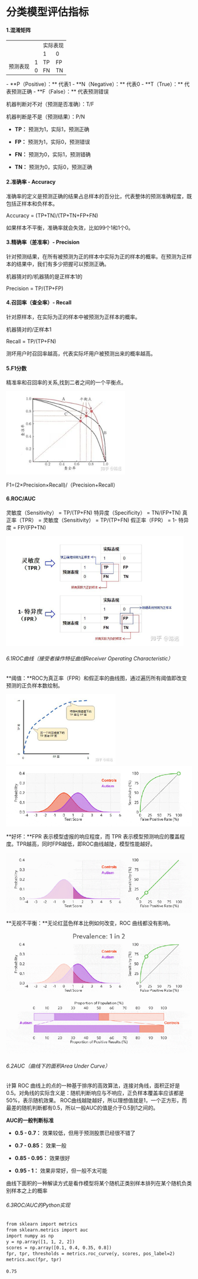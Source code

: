 # 分类模型评估指标

#### 1.混淆矩阵

<table>
	<tr>
        <td colspan="2"  rowspan="2"></td>
        <td colspan="2">实际表现</td>
    </tr>
    <tr>
        <td>1</td>
        <td>0</td>
    </tr>
    <tr>
        <td rowspan="2">预测表现</td>
        <td>1</td>
        <td>TP</td>
        <td>FP</td>
    </tr>
    <tr>
        <td>0</td>
        <td>FN</td>
        <td>TN</td>
    </tr>
</table>
- **P（Positive）：** 代表1
- **N（Negative）：** 代表0
- **T（True）：** 代表预测正确
- **F（False）：** 代表预测错误

机器判断对不对（预测是否准确）：T/F

机器判断是不是（预测结果）：P/N

- **TP：** 预测为1，实际1，预测正确

- **FP：** 预测为1，实际0，预测错误

- **FN：** 预测为0，实际1，预测错确

- **TN：** 预测为0，实际0，预测正确

#### 2.准确率 - Accuracy

准确率的定义是预测正确的结果占总样本的百分比，代表整体的预测准确程度，既包括正样本和负样本。

Accuracy = (TP+TN)/(TP+TN+FP+FN)

如果样本不平衡，准确率就会失效，比如99个1和1个0。

#### 3.精确率（差准率）- Precision

针对预测结果，在所有被预测为正的样本中实际为正的样本的概率。在预测为正样本的结果中，我们有多少把握可以预测正确。

机器猜对的/机器猜的是正样本1的

Precision = TP/(TP+FP)

#### 4.召回率（查全率）- Recall

针对原样本，在实际为正的样本中被预测为正样本的概率。

机器猜对的/正样本1

Recall = TP/(TP+FN)

测坏用户时召回率越高，代表实际坏用户被预测出来的概率越高。

#### 5.F1分数

精准率和召回率的关系,找到二者之间的一个平衡点。

<img src="./image/1_1.jpeg" style="zoom: 80%;" />	

F1=(2×Precision×Recall)/（Precision+Recall）

#### 6.ROC/AUC

灵敏度（Sensitivity） = TP/(TP+FN)
特异度（Specificity） = TN/(FP+TN)
真正率（TPR） = 灵敏度（Sensitivity） = TP/(TP+FN)
假正率（FPR） = 1- 特异度 = FP/(FP+TN)

<img src="./image/1_2.jpeg" style="zoom: 67%;" />	

###### 6.1ROC曲线（接受者操作特征曲线Receiver Operating Characteristic）

**阈值：**ROC为真正率（FPR）和假正率的曲线图，通过遍历所有阈值即改变预测的正负样本数绘制。

<img src="./image/1_3.jpeg" style="zoom: 67%;" />

<img src="./image/1_4.gif" />

**好坏：**FPR 表示模型虚报的响应程度，而 TPR 表示模型预测响应的覆盖程度。TPR越高，同时FPR越低，即ROC曲线越陡，模型性能越好。

<img src="./image/1_5.gif" />

**无视不平衡：**无论红蓝色样本比例如何改变，ROC 曲线都没有影响。

<img src="./image/1_6.gif" />

###### 6.2AUC（曲线下的面积Area Under Curve）

计算 ROC 曲线上的点的一种基于排序的高效算法，连接对角线，面积正好是0.5。对角线的实际含义是：随机判断响应与不响应，正负样本覆盖率应该都是50%，表示随机效果。 ROC曲线越陡越好，所以理想值就是1，一个正方形，而最差的随机判断都有0.5，所以一般AUC的值是介于0.5到1之间的。

**AUC的一般判断标准**

- **0.5 - 0.7：** 效果较低，但用于预测股票已经很不错了

- **0.7 - 0.85：** 效果一般

- **0.85 - 0.95：** 效果很好

- **0.95 - 1：** 效果非常好，但一般不太可能

曲线下面积的一种解读方式是看作模型将某个随机正类别样本排列在某个随机负类别样本之上的概率

###### 6.3ROC/AUC的Python实现

```
from sklearn import metrics
from sklearn.metrics import auc 
import numpy as np
y = np.array([1, 1, 2, 2])  
scores = np.array([0.1, 0.4, 0.35, 0.8])  
fpr, tpr, thresholds = metrics.roc_curve(y, scores, pos_label=2)
metrics.auc(fpr, tpr) 

0.75
```

